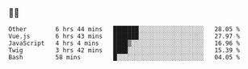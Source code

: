 ### 👨‍💻

<!--START_SECTION:waka-->
```text
Other        6 hrs 44 mins   ███████░░░░░░░░░░░░░░░░░░   28.05 % 
Vue.js       6 hrs 43 mins   ███████░░░░░░░░░░░░░░░░░░   27.97 % 
JavaScript   4 hrs 4 mins    ████▒░░░░░░░░░░░░░░░░░░░░   16.96 % 
Twig         3 hrs 42 mins   ████░░░░░░░░░░░░░░░░░░░░░   15.39 % 
Bash         58 mins         █░░░░░░░░░░░░░░░░░░░░░░░░   04.05 % 
```
<!--END_SECTION:waka-->
